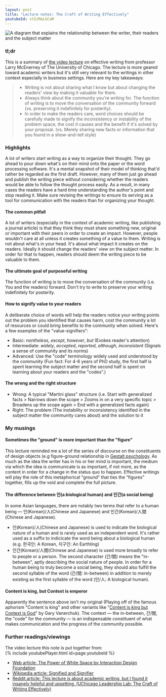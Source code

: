 ```yaml
---
layout: post
title: "Lecture notes: The Craft of Writing Effectively"
youtubeId: vtIzMaLkCaM
---
```


<img src="https://lh3.googleusercontent.com/lnWS7NsTPTzZoXP7ZPRlrvuAZxx8VnErVBfK-FiU5583HS2RO_XnDveQtH_7VdcbkUvblZKJW7IM17hOqtLBrAisTH2CJ73R7ttwDW5oXAwCovq-RGfx5bqHWtXWSeshIO5xtVaMLagrT4t3qUOjrSWIsobiAg6hEx8WS8Al0c6mmeQcfFSv50S_AXEZqLum5q0-LUNX1nO3zjH0kYE3wAKw3UtpghlvDMqbsqoCxE6ceoRtt7aBplSdv0h2lTGnJ0cEl6iiUqTmnrUoXi81JFZF1pE9c0ma__jkudF8PBb5rleFWY8f6Kpw6bZuSdSNgxmFre3go0OiNaHAz1lS6hCWVadice-elb1HOBSa7pak5QCucTnB02nK11psmc05oSG4JgMSmc_QGOgrY-yox4vNvqHS3CpBy7QiThr1HIqUp5RNaEvpqieynlVb7KHgY28ESSfRCP4SwvCK_hhbultIo3iKXn-pqeKZHSSzSEwb0hFvqG2RlnyCKznNwf9NJ6GTYieouingT1qWAyMMoXCvMt8tZoWfRNE9qX-0SZYjGLy8XhDR8MfC5cWHU-TMb0HWKxk94L7DMzgFb4AkhL3bYNIaCsan_QzGxW1YknWqmeY7tTi7rQy8pbFekih3Q0jGyBZQ6VlfpjkY12-_Y0ESiWUhajHep6sio6OwJPuELNfN1Hmm6X1X1CxQLg=w1177-h1306-no?authuser=0" alt="A diagram that explains the relationship between the writer, their readers and the subject matter" class="responsive">

### tl;dr
This is a summary of [the video lecture](https://youtu.be/vtIzMaLkCaM) on effective writing from professor Larry McEnerney of The University of Chicago. The lecture is more geared toward academic writers but it's still very relevant to the writings in other context especially in business settings. Here are my key takeaways:

> - Writing is not about sharing what I know but about changing the readers' view by making it valuable for them.
> - Always think about the community you're writing for. The function of writing is to move the conversation of the community forward (vs. preserving it indefinitely for posterity).
> - In order to make the readers care, word choices should be carefully made to signify the inconsistency or instability of the problem space, the cost it causes and the benefit if it's solved by your proposal. (vs. Merely sharing new facts or information that you found in a show-and-tell style)

### Highlights
A lot of writers start writing as a way to organize their thought. They go ahead to pour down what's on their mind onto the paper or the word processing software. It's a mental snapshot of their model of thinking that'd rather be regarded as the first draft. However, many of them just go ahead and publish the writing piece without considering whether the readers would be able to follow the thought process easily. As a result, in many cases the readers have a hard time understanding the author's point and stop reading it.
Make sure revising the writings to ensure its serving as a tool for communication with the readers than for organizing your thought.
#### The common pitfall  
A lot of writers (especially in the context of academic writing, like publishing a journal article) is that they think they must share something new, original or important with their peers in order to create an impact. However, people wouldn't care at all unless it creates something of a value to them.
Writing is not about what's in your head. It's about what impact it creates on the readers. Ideally it should change the readers' view on the subject matter. In order for that to happen, readers should deem the writing piece to be valuable to them.
#### The ultimate goal of purposeful writing
The function of writing is to move the conversation of the community (i.e. You and the readers) forward. Don't try to write to preserve your writing indefinitely for posterity.
#### How to signify value to your readers
A deliberate choice of words will help the readers notice your writing points out the problem you identified that causes harm, cost the community a lot of resources or could bring benefits to the community when solved.
Here's a few examples of the "value-signifiers":
- Basic: _nontheless_, _except_, _however_, _but_ (Evokes reader's attention)
- Intermediate: _widely_, _accepted_, _reported_, _although_, _inconsistent_ (Signals a sense of community and its norms)
- Advanced: Use the "code" terminology widely used and understood by the community
  (Fun fact: For 4-6 years of PhD study, the first half is spent learning the subject matter and the second half is spent on learning about your readers and the "codes".)<br/>
#### The wrong and the right structure
- Wrong: A typical "Martini glass" structure (i.e. Start with generalized facts > Narrows down the scope > Zooms in on a very specific topic > Broadens up the scope again > End with a generalized facts again)
- Right: The problem (The instability or inconsistency identified in the subject matter the community cares about) and the solution to it

### My musings
#### Sometimes the "ground" is more important than the "figure"
This lecture reminded me a lot of the series of discourse on the constituents of design objects (e.g figure-ground relationship in [Gestalt psychology](https://en.wikipedia.org/wiki/Gestalt_psychology). As much as the idea the writer has in his or her mind is important, the medium via which the idea is communicate is as important, if not more, as the content in order for a change in the status quo to happen. Effective writings will play the role of this metaphorical "ground" that ties the "figures" together, fills up the void and complete the full picture.<br/>
#### The difference between 인(a biological human) and 인간(a social being)
In some Asian languages, there are notably two terms that refer to a human being — 인(Korean)/人(Chinese and Japanese) and 인간(Korean)/人間(Chinese and Japanese).
- 인(Korean)/人(Chinese and Japanese) is used to indicate the biological nature of a human and is rarely used as an independent word. It's rather used as a suffix to indicicate the word being about a biological human (e.g. 한국인: A Korean, 지구인: An Earthling)
- 인간(Korean)/人間(Chinese and Japanese) is used more broadly to refer to people or a person. The second character (간/間) means the "in-between", aptly describing the social nature of people. In order for a human being to truly become a social being, they should also fulfill the second syllable of the word (간/間: in-between) in addition to merely existing as the first syllable of the word (인/人: A biological human).<br/>
#### Content is king, but Context is emperor
Apparently the sentence above isn't my original (Playing off of the famous aphorism "Content is king" and other variants like "[Content is king but Context is God](https://www.garyvaynerchuk.com/content-is-king-but-context-is-god/)" by Gary Vanerchuk). The context — the in-between, 간/間, the "code" for the community — is an indispensable constituent of what makes communication and the progress of the community possible.

### Further readings/viewings
The video lecture this note is put together from:  
{% include youtubePlayer.html id=page.youtubeId %}  
- [Web article: The Power of White Space by Interaction Design Foundation](https://www.interaction-design.org/literature/article/the-power-of-white-space#:~:text=White%20space%20is%20the%20area,or%20even%20a%20background%20image.)
- [Wikipedia article: Signified and Signifier](https://en.wikipedia.org/wiki/Signified_and_signifier)
- [Reddit article: This lecture is about academic writing, but I found it insanely helpful and upsetting. (UChicago Leadership Lab: The Craft of Writing Effectively)](https://www.reddit.com/r/writing/comments/9tk4r9/this_lecture_is_about_academic_writing_but_i/)

